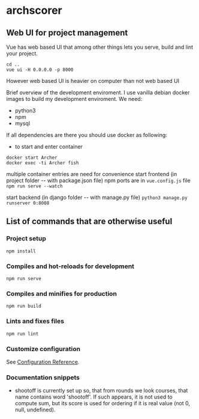 # archscorer

## Web UI for project management
Vue has web based UI that among other things lets you serve, build and lint your project.
```
cd ..
vue ui -H 0.0.0.0 -p 8000
```

However web based UI is heavier on computer than not web based UI

Brief overview of the development enviroment. I use vanilla debian docker images
to build my development enviroment. We need:
* python3
* npm
* mysql

If all dependencies are there you should use docker as following:
* to start and enter container
```
docker start Archer
docker exec -ti Archer fish
```
multiple container entries are need for convenience
start frontend (in project folder -- with package.json file)
npm ports are in `vue.config.js` file
`npm run serve --watch`

start backend (in django folder -- with manage.py file)
`python3 manage.py runserver 0:8008`


## List of commands that are otherwise useful

### Project setup
```
npm install
```

### Compiles and hot-reloads for development
```
npm run serve
```

### Compiles and minifies for production
```
npm run build
```

### Lints and fixes files
```
npm run lint
```

### Customize configuration
See [Configuration Reference](https://cli.vuejs.org/config/).


### Documentation snippets

* shootoff is currently set up so, that from rounds we look courses, that name
 contains word 'shootoff'. If such appears, it is not used to compute sum, but
 its score is used for ordering if it is real value (not 0, null, undefined).
